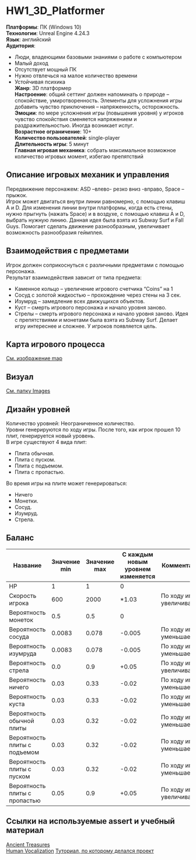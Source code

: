 # HW1_3D_Platformer
__Платформы__: ПК (Windows 10)   
__Технологии__: Unreal Engine 4.24.3  
__Язык__: английский   
__Аудитория__:   
*	Люди, владеющими базовыми знаниями о работе с компьютером
*	Малый доход
*	Отсутствует мощный ПК
*	Нужно отвлечься на малое количество времени
*	Устойчивая психика  
__Жанр__: 3D платформер  
__Настроение__: общий сеттинг должен напоминать о природе – спокойствие, умиротворенность. Элементы для усложнения игры добавить чувство приключения – напряженность, осторожность.  
__Эмоции__: по мере усложнения игры (повышения уровня) у игроков чувство спокойствия сменяется напряжением и раздражительностью. Иногда возникает испуг.  
__Возрастное ограничение__: 10+   
__Количество пользователей__: single-player   
__Длительность игры__: 5 минут  
__Главная игровая механика__: собрать максимальное возможное количество игровых момент, избегаю препятствий   
 
## Описание игровых механик и управления
Передвижение персонажем: ASD –влево- резко вниз -вправо, Space – прыжок.  
Игрок может двигаться внутри линии равномерно, с помощью клавиш A и D. Для изменения линии внутри платформы, когда есть стены, нужно прыгнуть (нажать Space) и в воздухе, с помощью клавиш A и D, выбрать нужную линию. Данная идея была взята из Subway Surf и Fall Guys. Помогает сделать движение разнообразным, увеличивает возможность разнообразия геймплея.

## Взаимодействия с предметами
Игрок должен соприкоснуться с различными предметами с помощью персонажа.  
Результат взаимодействия зависит от типа предмета:
*	Каменное кольцо – увеличение игрового счетчика “Coins” на 1
*	Сосуд с золотой жидкостью – прохождение через стены на 3 сек.
*	Изумруд – замедление всех движущихся объектов.
*	Куст – смерть игрового персонажа и начало уровня заново.
*	Стрелы – смерть игрового персонажа и начало уровня заново.
Идея с препятствиями и монетами была взята из Subway Surf. Делает игру интереснее и сложнее. У игроков появляется цель.

## Карта игрового процесса 
[См. изображение map](https://drive.google.com/drive/folders/1KM-xP-96VGggze-o45CarkxPHAtFyzry?usp=sharing)

## Визуал 
[См. папку Images](https://drive.google.com/drive/folders/1KM-xP-96VGggze-o45CarkxPHAtFyzry?usp=sharing) 
 
 ## Дизайн уровней 
Количество уровней: Неограниченное количество.  
Уровни генерируются по ходу игры. После того, как игрок прошел 10 плит, генерируется новый уровень.   
В игре существуют 4 вида плит:
*	Плита обычная.
*	Плита с пуском.
*	Плита с подъемом.
*	Плита с пропастью.

Во время игры на плите может генерироваться:
*	Ничего
*	Монетки. 
*	Сосуд. 
*	Изумруд. 
*	Стрела. 

## Баланс
Название|	Значение min|	Значение max|	С каждым новым уровнем изменяется| 	Комментарий
--------|-------------|-------------|----------------------------------|-------------
HP|	1 |	1 |	0	
Скорость игрока|	600 |	2000|	*1.03|	По ходу игры увеличивается
Вероятность монеток|	0.5 |	0.5 |	0	|
Вероятность сосуда|	0.0083|	0.078 |	-0.005 |	По ходу игры уменьшается
Вероятность изумруда |	0.0083 |	0.078	| -0.005|	По ходу игры уменьшается
Вероятность стрела|	0.0 |	0.9|	+0.05|	По ходу игры увеличивается
Вероятность ничего| 	0.03|	0.33|	-0.02|	По ходу игры уменьшается
Вероятность куста| 	0.03|	0.33|	-0.02|	По ходу игры уменьшается
Вероятность обычной плиты|	0.03|	0.32|	-0.02|	По ходу игры уменьшается
Вероятность плиты с подъемом|	0.03|	0.32|	-0.02|	По ходу игры уменьшается
Вероятность плиты с пуском|	0.03|	0.32|	-0.02|	По ходу игры уменьшается
Вероятность плиты с пропастью|	0.05|	0.9|	+0.05|	По ходу игры увеличивается

## Ссылки на используемые assert и учебный материал
[Ancient Treasures](https://www.unrealengine.com/marketplace/en-US/product/9efde82ef29746fcbb2cb0e45e714f43)  
[Human Vocalization](https://www.unrealengine.com/marketplace/en-US/product/human-vocalizations)
[Туториал, по которому делался проект](https://www.youtube.com/playlist?list=PLZlv_N0_O1gbY4FN8pZuEPVC9PzQThNn1) 
